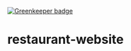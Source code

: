 [![Greenkeeper badge](https://badges.greenkeeper.io/StefanDragas/restaurant-website.svg)](https://greenkeeper.io/)
# restaurant-website
